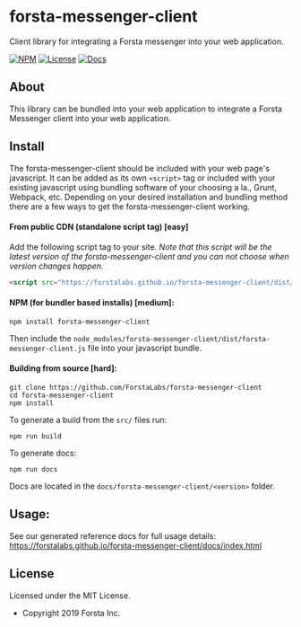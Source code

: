 forsta-messenger-client
========
Client library for integrating a Forsta messenger into your web application.


[![NPM](https://img.shields.io/npm/v/forsta-messenger-client.svg)](https://www.npmjs.com/package/forsta-messenger-client)
[![License](https://img.shields.io/npm/l/forsta-messenger-client.svg)](https://github.com/ForstaLabs/forsta-messenger-client)
[![Docs](https://img.shields.io/badge/docs-api-lightgrey.svg)](https://forstalabs.github.io/forsta-messenger-client/docs/index.html)


About
--------
This library can be bundled into your web application to integrate a Forsta
Messenger client into your web application.


Install
--------
The forsta-messenger-client should be included with your web page's javascript.  It can be
added as its own `<script>` tag or included with your existing javascript using bundling
software of your choosing a la., Grunt, Webpack, etc.  Depending on your desired installation
and bundling method there are a few ways to get the forsta-messenger-client working.


#### From public CDN (standalone script tag) [easy]
Add the following script tag to your site.  _Note that this script will be the latest
version of the forsta-messenger-client and you can not choose when version changes
happen._

```html
<script src="https://forstalabs.github.io/forsta-messenger-client/dist/forsta-messenger-client.min.js"></script>
```

#### NPM (for bundler based installs) [medium]:

    npm install forsta-messenger-client

Then include the `node_modules/forsta-messenger-client/dist/forsta-messenger-client.js` file
into your javascript bundle.


#### Building from source [hard]:

    git clone https://github.com/ForstaLabs/forsta-messenger-client
    cd forsta-messenger-client
    npm install

To generate a build from the `src/` files run:

    npm run build

To generate docs:

    npm run docs

Docs are located in the `docs/forsta-messenger-client/<version>` folder.


Usage:
--------
See our generated reference docs for full usage details:
https://forstalabs.github.io/forsta-messenger-client/docs/index.html


License
--------
Licensed under the MIT License.

* Copyright 2019 Forsta Inc.
